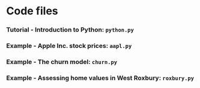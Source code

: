 # Code files

### Tutorial - Introduction to Python: `python.py` 

### Example - Apple Inc. stock prices: `aapl.py`

### Example - The churn model: `churn.py`

### Example - Assessing home values in West Roxbury: `roxbury.py`
